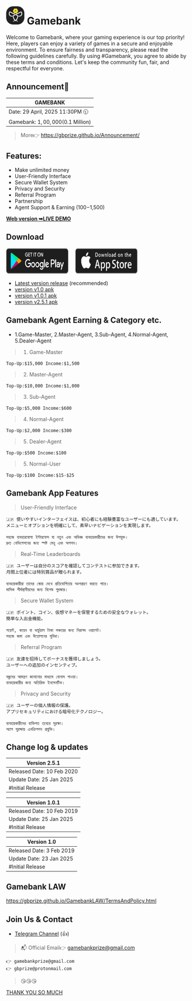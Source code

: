 # <img src="assets/icon_512by512-black.png" width="50" height="50"/> Gamebank
Welcome to Gamebank, where your gaming experience is our top priority! Here, players can enjoy a variety of games in a secure and enjoyable environment. To ensure fairness and transparency, please read the following guidelines carefully. By using #Gamebank, you agree to abide by these terms and conditions. Let's keep the community fun, fair, and respectful for everyone.

## Announcement🎤
| GAMEBANK |
| -------------------------------------------------------------------------------------------------------------------- |
| Date: 29 April, 2025 11:30PM 🕥 |
| Gamebank: $1,00,000 ($0.1 Million) |
> More👉 https://gbprize.github.io/Announcement/

## Features:
- Make unlimited money
- User-Friendly Interface
- Secure Wallet System
- Privacy and Security
- Referral Program
- Partnership
- Agent Support & Earning ($100-$1,500)

<a href="https://gbprize.github.io/"><strong>Web version ➥LIVE DEMO</strong></a>

## Download
<a href="https://github.com/gbprize/gamebank/raw/refs/heads/main/software-release/android-release/gamebank-v2.5.1-app-release.apk"><img alt="Get it on Google Play" 
	src="https://github.com/gbprize/gamebank/blob/main/assets/images/badge_play_story_p001_202402.svg" width="170" height="70"></a>
 <a href="#"><img alt="Get it on App Store" 
	src="https://github.com/gbprize/gamebank/blob/main/assets/images/badge_app_store_p001_202401.svg" style="padding-left:15px;" width="170" height="70"></a>

* [Latest version release](https://github.com/gbprize/gamebank/raw/refs/heads/main/software-release/android-release/gamebank-v2.5.1-app-release.apk) (recommended)
* [version v1.0 apk](#)
* [version v1.0.1 apk](#)
* [version v2.5.1 apk](https://github.com/gbprize/gamebank/raw/refs/heads/main/software-release/android-release/gamebank-v2.5.1-app-release.apk)

## Gamebank Agent Earning & Category etc.
- 1.Game-Master, 2.Master-Agent, 3.Sub-Agent, 4.Normal-Agent, 5.Dealer-Agent
> 1. Game-Master
```
Top-Up:$15,000 Income:$1,500
```
> 2. Master-Agent
```
Top-Up:$10,000 Income:$1,000
```
> 3. Sub-Agent
```
Top-Up:$5,000 Income:$600
```
> 4. Normal-Agent
```
Top-Up:$2,000 Income:$300
```
> 5. Dealer-Agent
```
Top-Up:$500 Income:$100
```
> 5. Normal-User
```
Top-Up:$100 Income:$15-$25
```

## Gamebank App Features
> User-Friendly Interface
```
🇯🇵 使いやすいインターフェイスは、初心者にも経験豊富なユーザーにも適しています。
メニューとオプションを明確にして、素早いナビゲーションを実現します。

সহজে ব্যবহারযোগ্য ইন্টারফেস যা নতুন এবং অভিজ্ঞ ব্যবহারকারীদের জন্য উপযুক্ত।
দ্রুত নেভিগেশনের জন্য স্পষ্ট মেনু এবং অপশন।
```
> Real-Time Leaderboards
```
🇯🇵 ユーザーは自分のスコアを確認してコンテストに参加できます。
月間上位者には特別賞品が贈られます。

ব্যবহারকারীরা তাদের স্কোর দেখে প্রতিযোগিতায় অংশগ্রহণ করতে পারে।
মাসিক শীর্ষস্থানীয়দের জন্য বিশেষ পুরস্কার।
```
> Secure Wallet System
```
🇯🇵 ポイント、コイン、仮想マネーを保管するための安全なウォレット。
簡単な入出金機能。

পয়েন্ট, কয়েন বা ভার্চুয়াল টাকা সঞ্চয়ের জন্য নিরাপদ ওয়ালেট।
সহজে জমা এবং উত্তোলনের সুবিধা।
```
> Referral Program
```
🇯🇵 友達を招待してボーナスを獲得しましょう。
ユーザーへの追加のインセンティブ。

বন্ধুদের আমন্ত্রণ জানানোর মাধ্যমে বোনাস পাওয়া।
ব্যবহারকারীর জন্য অতিরিক্ত ইনসেনটিভ।
```
> Privacy and Security
```
🇯🇵 ユーザーの個人情報の保護。
アプリセキュリティにおける暗号化テクノロジー。

ব্যবহারকারীদের ব্যক্তিগত তথ্যের সুরক্ষা।
অ্যাপ সুরক্ষায় এনক্রিপশন প্রযুক্তি।
```


## Change log & updates
| Version 2.5.1                         |
| ----------------------------- |
| Released Date: 10 Feb 2020                  |
| Update Date: 25 Jan 2025                  |
| #Initial Release                  |

| Version 1.0.1                         |
| ----------------------------- |
| Released Date: 10 Feb 2019                  |
| Update Date: 25 Jan 2025                  |
| #Initial Release                  |

| Version 1.0                         |
| ----------------------------- |
| Released Date: 3 Feb 2019                  |
| Update Date: 23 Jan 2025                  |
| #Initial Release                  |

## Gamebank LAW
https://gbprize.github.io/GamebankLAW/TermsAndPolicy.html

## Join Us & Contact
* [Telegram Channel](https://t.me/gbprize) (👍)
>📬 Official Email👉 gamebankprize@gmail.com
```
👉 gamebankprize@gmail.com
👉 gbprize@protonmail.com
```

> 😘😘😘

[THANK YOU SO MUCH](https://github.com/gbprize) <br>

